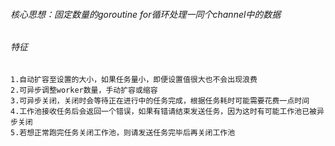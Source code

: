 ###### 核心思想：固定数量的goroutine for循环处理一同个channel中的数据
###### 特征
```
1.自动扩容至设置的大小，如果任务量小，即便设置值很大也不会出现浪费
2.可异步调整worker数量，手动扩容或缩容
3.可异步关闭，关闭时会等待正在进行中的任务完成，根据任务耗时可能需要花费一点时间
4.工作池接收任务后会返回一个错误，如果有错请结束发送任务，因为这时有可能工作池已被异步关闭
5.若想正常跑完任务关闭工作池，则请发送任务完毕后再关闭工作池
```